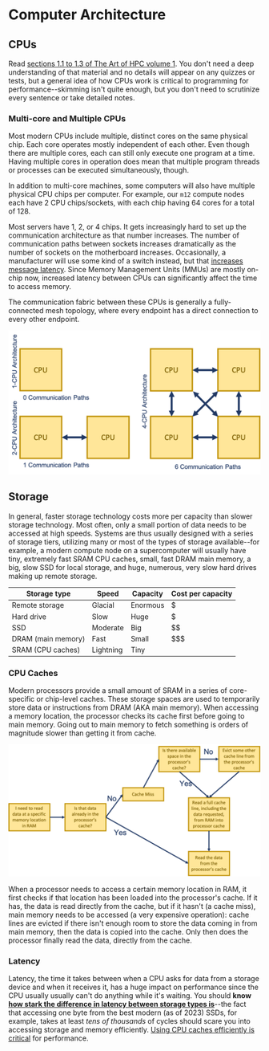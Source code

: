 ---
---

# Computer Architecture



## CPUs

Read [sections 1.1 to 1.3 of The Art of HPC volume 1](EijkhoutHPCTutorialsVol1.pdf#chapter.1). You don't need a deep understanding of that material and no details will appear on any quizzes or tests, but a general idea of how CPUs work is critical to programming for performance--skimming isn't quite enough, but you don't need to scrutinize every sentence or take detailed notes.

### Multi-core and Multiple CPUs

Most modern CPUs include multiple, distinct cores on the same physical chip. Each core operates mostly independent of each other. Even though there are multiple cores, each can still only execute one program at a time. Having multiple cores in operation does mean that multiple program threads or processes can be executed simultaneously, though.

In addition to multi-core machines, some computers will also have multiple physical CPU chips per computer. For example, our `m12` compute nodes each have 2 CPU chips/sockets, with each chip having 64 cores for a total of 128.

Most servers have 1, 2, or 4 chips. It gets increasingly hard to set up the communication architecture as that number increases. The number of communication paths between sockets increases dramatically as the number of sockets on the motherboard increases. Occasionally, a manufacturer will use some kind of a switch instead, but that [increases message latency](https://en.wikipedia.org/wiki/Non-uniform_memory_access). Since Memory Management Units (MMUs) are mostly on-chip now, increased latency between CPUs can significantly affect the time to access memory.

The communication fabric between these CPUs is generally a fully-connected mesh topology, where every endpoint has a direct connection to every other endpoint.

![Mutli-CPU topology](../img/multi-cpu-architecture.png)



## Storage

In general, faster storage technology costs more per capacity than slower storage technology. Most often, only a small portion of data needs to be accessed at high speeds. Systems are thus usually designed with a series of storage tiers, utilizing many or most of the types of storage available--for example, a modern compute node on a supercomputer will usually have tiny, extremely fast SRAM CPU caches, small, fast DRAM main memory, a big, slow SSD for local storage, and huge, numerous, very slow hard drives making up remote storage.

| Storage type | Speed | Capacity | Cost per capacity |
| --- | --- | --- | --- |
| Remote storage | Glacial | Enormous | $ |
| Hard drive | Slow | Huge | $ |
| SSD | Moderate | Big | $$ |
| DRAM (main memory) | Fast | Small | $$$ |
| SRAM (CPU caches) | Lightning | Tiny | $$$$ |

### CPU Caches

Modern processors provide a small amount of SRAM in a series of core-specific or chip-level caches. These storage spaces are used to temporarily store data or instructions from DRAM (AKA main memory). When accessing a memory location, the processor checks its cache first before going to main memory. Going out to main memory to fetch something is orders of magnitude slower than getting it from cache.

![Cache control flow](../img/cache-control-flow.png)

When a processor needs to access a certain memory location in RAM, it first checks if that location has been loaded into the processor's cache. If it has, the data is read directly from the cache, but if it hasn't (a cache miss), main memory needs to be accessed (a very expensive operation): cache lines are evicted if there isn't enough room to store the data coming in from main memory, then the data is copied into the cache. Only then does the processor finally read the data, directly from the cache.

### Latency

Latency, the time it takes between when a CPU asks for data from a storage device and when it receives it, has a huge impact on performance since the CPU usually usually can't do anything while it's waiting. You should **know [how stark the difference in latency between storage types is](https://gist.github.com/jboner/2841832)**--the fact that accessing one byte from the best modern (as of 2023) SSDs, for example, takes at least *tens of thousands* of cycles should scare you into accessing storage and memory efficiently. [Using CPU caches efficiently is critical](http://gameprogrammingpatterns.com/data-locality.html) for performance.
